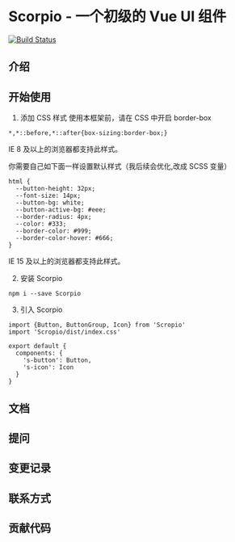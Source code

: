 # Scorpio - 一个初级的 Vue UI 组件

[![Build Status](https://travis-ci.org/lml1848687/Scorpio.svg?branch=master)](https://travis-ci.org/lml1848687/VUE-Learning)

## 介绍

## 开始使用

1. 添加 CSS 样式
   使用本框架前，请在 CSS 中开启 border-box

```
*,*::before,*::after{box-sizing:border-box;}
```

IE 8 及以上的浏览器都支持此样式。

你需要自己如下面一样设置默认样式（我后续会优化,改成 SCSS 变量）

```
html {
  --button-height: 32px;
  --font-size: 14px;
  --button-bg: white;
  --button-active-bg: #eee;
  --border-radius: 4px;
  --color: #333;
  --border-color: #999;
  --border-color-hover: #666;
}
```

IE 15 及以上的浏览器都支持此样式。

2. 安装 Scorpio

```
npm i --save Scorpio
```

3. 引入 Scorpio

```
import {Button, ButtonGroup, Icon} from 'Scropio'
import 'Scropio/dist/index.css'

export default {
  components: {
    's-button': Button,
    's-icon': Icon
  }
}
```

## 文档

## 提问

## 变更记录

## 联系方式

## 贡献代码
